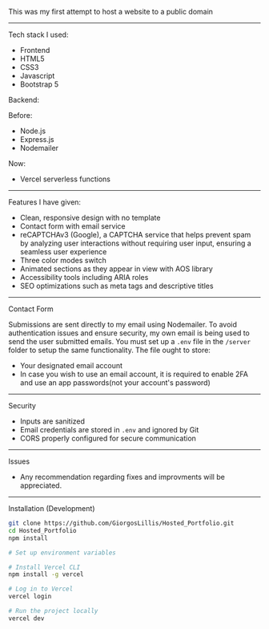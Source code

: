 This was my first attempt to host a website to a public domain

---

Tech stack I used:

- Frontend
- HTML5
- CSS3
- Javascript
- Bootstrap 5

Backend:

Before:

- Node.js
- Express.js
- Nodemailer

Now:

- Vercel serverless functions

---

Features I have given:

- Clean, responsive design with no template
- Contact form with email service
- reCAPTCHAv3 (Google), a CAPTCHA service that helps prevent spam by analyzing user interactions without requiring user input, ensuring a seamless user experience
- Three color modes switch
- Animated sections as they appear in view with AOS library
- Accessibility tools including ARIA roles
- SEO optimizations such as meta tags and descriptive titles

---

Contact Form

Submissions are sent directly to my email using Nodemailer. To avoid authentication issues and ensure security, my own email is being used to send the user submitted emails.
You must set up a `.env` file in the `/server` folder to setup the same functionality. The file ought to store:

- Your designated email account
- In case you wish to use an email account, it is required to enable 2FA and use an app passwords(not your account's password)

---

Security

- Inputs are sanitized
- Email credentials are stored in `.env` and ignored by Git
- CORS properly configured for secure communication

---

Issues

- Any recommendation regarding fixes and improvments will be appreciated.

---

Installation (Development)

```bash
git clone https://github.com/GiorgosLillis/Hosted_Portfolio.git
cd Hosted_Portfolio
npm install

# Set up environment variables

# Install Vercel CLI
npm install -g vercel

# Log in to Vercel
vercel login

# Run the project locally
vercel dev

```
